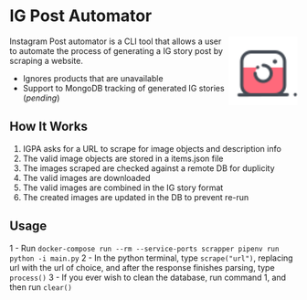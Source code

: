 # IG Post Automator

<img src="https://raw.githubusercontent.com/Mancini-Rafael/ig-post-creator/master/resources/imgs/instagram_icon.png" align="right"
     alt="IG logo" width="120" height="120">

Instagram Post automator is a CLI tool that allows a user to automate the process of generating a IG story post by scraping a website.

* Ignores products that are unavailable
* Support to MongoDB tracking of generated IG stories (*pending*)


## How It Works

1. IGPA asks for a URL to scrape for image objects and description info
2. The valid image objects are stored in a items.json file
3. The images scraped are checked against a remote DB for duplicity
3. The valid images are downloaded
4. The valid images are combined in the IG story format
5. The created images are updated in the DB to prevent re-run


## Usage
1 - Run ```docker-compose run --rm --service-ports scrapper pipenv run python -i main.py```
2 - In the python terminal, type ```scrape("url")```, replacing url with the url of choice, and
    after the response finishes parsing, type ```process()```
3 - If you ever wish to clean the database, run command 1, and then run ```clear()```